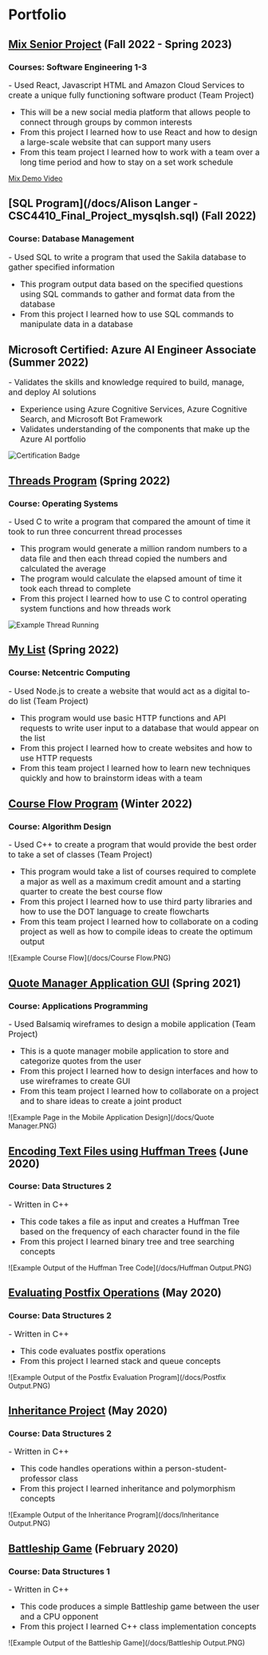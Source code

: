 # Portfolio

## [Mix Senior Project](https://github.com/Mix-Senior-Project) (Fall 2022 - Spring 2023)
### Courses: Software Engineering 1-3
<font size = 3>- Used React, Javascript HTML and Amazon Cloud Services to create a unique fully functioning software product (Team Project)
- This will be a new social media platform that allows people to connect through groups by common interests 
- From this project I learned how to use React and how to design a large-scale website that can support many users
- From this team project I learned how to work with a team over a long time period and how to stay on a set work schedule </font>

[Mix Demo Video](https://www.youtube.com/watch?v=_3sNVnjsKYc)


## [SQL Program](/docs/Alison Langer - CSC4410_Final_Project_mysqlsh.sql) (Fall 2022)
### Course: Database Management
<font size = 3>- Used SQL to write a program that used the Sakila database to gather specified information
- This program output data based on the specified questions using SQL commands to gather and format data from the database
- From this project I learned how to use SQL commands to manipulate data in a database</font>

## Microsoft Certified: Azure AI Engineer Associate (Summer 2022)
<font size = 3>- Validates the skills and knowledge required to build, manage, and deploy AI solutions 
- Experience using Azure Cognitive Services, Azure Cognitive Search, and Microsoft Bot Framework
- Validates understanding of the components that make up the Azure AI portfolio</font>

![Certification Badge](/docs/certificate_badge.PNG)

## [Threads Program](/docs/Langer_main.c) (Spring 2022)
### Course: Operating Systems
<font size = 3>- Used C to write a program that compared the amount of time it took to run three concurrent thread processes
- This program would generate a million random numbers to a data file and then each thread copied the numbers and calculated the average
- The program would calculate the elapsed amount of time it took each thread to complete
- From this project I learned how to use C to control operating system functions and how threads work</font>

![Example Thread Running](/docs/threads.PNG)

## [My List](https://github.com/DennisVickers/Spr22_3221_T4/blob/main/Project-2/app.js) (Spring 2022)
### Course: Netcentric Computing
<font size = 3>- Used Node.js to create a website that would act as a digital to-do list (Team Project)
- This program would use basic HTTP functions and API requests to write user input to a database that would appear on the list
- From this project I learned how to create websites and how to use HTTP requests
- From this team project I learned how to learn new techniques quickly and how to brainstorm ideas with a team</font>

## [Course Flow Program](https://github.com/csc3430-winter2022/flowchart-alison-logan) (Winter 2022)
### Course: Algorithm Design
<font size = 3>- Used C++ to create a program that would provide the best order to take a set of classes (Team Project)
- This program would take a list of courses required to complete a major as well as a maximum credit amount and a starting quarter to create the best course flow
- From this project I learned how to use third party libraries and how to use the DOT language to create flowcharts
- From this team project I learned how to collaborate on a coding project as well as how to compile ideas to create the optimum output</font>

![Example Course Flow](/docs/Course Flow.PNG)

## [Quote Manager Application GUI](https://github.com/Alison003/Alison003.github.io/blob/051ad343e4fb87761be62feea9ed10495e5e9f98/docs/UI%20with%20navigation.bmpr) (Spring 2021)
### Course: Applications Programming 
<font size = 3>- Used Balsamiq wireframes to design a mobile application (Team Project)
- This is a quote manager mobile application to store and categorize quotes from the user
- From this project I learned how to design interfaces and how to use wireframes to create GUI
- From this team project I learned how to collaborate on a project and to share ideas to create a joint product</font>

![Example Page in the Mobile Application Design](/docs/Quote Manager.PNG)

## [Encoding Text Files using Huffman Trees](https://github.com/csc2431-spring2020/huffman-Alison003) (June 2020)
### Course: Data Structures 2
<font size = 3>- Written in C++
- This code takes a file as input and creates a Huffman Tree based on the frequency of each character found in the file
- From this project I learned binary tree and tree searching concepts</font>

![Example Output of the Huffman Tree Code](/docs/Huffman Output.PNG)

## [Evaluating Postfix Operations](https://github.com/csc2431-spring2020/postfix-eval-Alison003) (May 2020)
### Course: Data Structures 2
<font size = 3>- Written in C++
- This code evaluates postfix operations 
- From this project I learned stack and queue concepts</font>

![Example Output of the Postfix Evaluation Program](/docs/Postfix Output.PNG)

## [Inheritance Project](https://github.com/csc2431-spring2020/inheritance-Alison003) (May 2020)
### Course: Data Structures 2
<font size = 3>- Written in C++
- This code handles operations within a person-student-professor class
- From this project I learned inheritance and polymorphism concepts </font>

![Example Output of the Inheritance Program](/docs/Inheritance Output.PNG)

## [Battleship Game](https://github.com/csc2430-winter-2020/battleship-version-2-0-Alison003) (February 2020)
### Course: Data Structures 1
<font size = 3>- Written in C++
- This code produces a simple Battleship game between the user and a CPU opponent
- From this project I learned C++ class implementation concepts</font>

![Example Output of the Battleship Game](/docs/Battleship Output.PNG)
